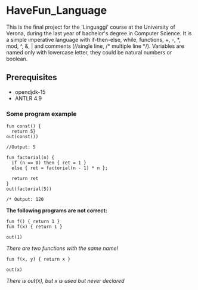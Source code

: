 # HaveFun_Language

This is the final project for the 'Linguaggi' course at the University of Verona, during the last year of bachelor's degree in Computer Science. It is  a simple imperative language with if-then-else, while, functions, +, -, \*, mod, ^, &, | and comments (//single line, /* multiple line */). Variables are named only with lowercase letter, they could be natural numbers or boolean. 

## Prerequisites
- opendjdk-15
- ANTLR 4.9

### Some program example
```
fun const() {
  return 5}
out(const())

//Output: 5
```

```
fun factorial(n) {
  if (n == 0) then { ret = 1 }
  else { ret = factorial(n - 1) * n };

  return ret
}
out(factorial(5))

/* Output: 120 
```

**The following programs are not correct:**

```
fun f() { return 1 }
fun f(x) { return 1 }

out(1)
```

*There are two functions with the same name!*

```
fun f(x, y) { return x }

out(x)
```

*There is out(x), but x is used but never declared*
